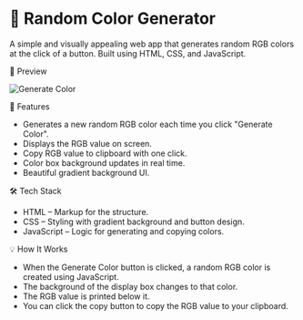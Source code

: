 # 🎨 Random Color Generator

A simple and visually appealing web app that generates random RGB colors at the click of a button. Built using HTML, CSS, and JavaScript.

📸 Preview

![Generate Color](https://github.com/user-attachments/assets/cbb5c683-2451-4334-bdcb-de7345823ee7)

🚀 Features

- Generates a new random RGB color each time you click "Generate Color".
- Displays the RGB value on screen.
- Copy RGB value to clipboard with one click.
- Color box background updates in real time.
- Beautiful gradient background UI.

🛠️ Tech Stack

- HTML – Markup for the structure.
- CSS – Styling with gradient background and button design.
- JavaScript – Logic for generating and copying colors.

💡 How It Works

- When the Generate Color button is clicked, a random RGB color is created using JavaScript.
- The background of the display box changes to that color.
- The RGB value is printed below it.
- You can click the copy button to copy the RGB value to your clipboard.

